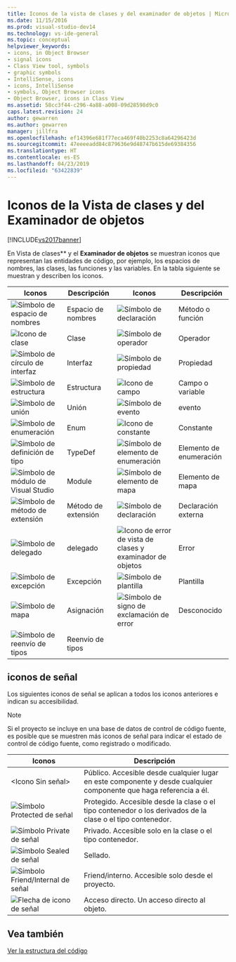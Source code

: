 ```yaml
---
title: Iconos de la vista de clases y del examinador de objetos | Microsoft Docs
ms.date: 11/15/2016
ms.prod: visual-studio-dev14
ms.technology: vs-ide-general
ms.topic: conceptual
helpviewer_keywords:
- icons, in Object Browser
- signal icons
- Class View tool, symbols
- graphic symbols
- IntelliSense, icons
- icons, IntelliSense
- symbols, Object Browser icons
- Object Browser, icons in Class View
ms.assetid: 58cc3f44-c296-4a88-a008-09d28598d9c0
caps.latest.revision: 24
author: gewarren
ms.author: gewarren
manager: jillfra
ms.openlocfilehash: ef14396e681f77eca469f40b2253c8a64296423d
ms.sourcegitcommit: 47eeeeadd84c879636e9d48747b615de69384356
ms.translationtype: HT
ms.contentlocale: es-ES
ms.lasthandoff: 04/23/2019
ms.locfileid: "63422839"
---
```

# <a name="class-view-and-object-browser-icons"></a>Iconos de la Vista de clases y del Examinador de objetos
[!INCLUDE[vs2017banner](../includes/vs2017banner.md)]

En Vista de clases** y el **Examinador de objetos** se muestran iconos que representan las entidades de código, por ejemplo, los espacios de nombres, las clases, las funciones y las variables. En la tabla siguiente se muestran y describen los iconos.  
  
|Iconos|Descripción|Iconos|Descripción|  
|----------|-----------------|----------|-----------------|  
|![Símbolo de espacio de nombres](../ide/media/vxnamespace-icon.gif "vxNamespace_Icon")|Espacio de nombres|![Símbolo de declaración](../ide/media/vxmethod-icon.gif "vxMethod_Icon")|Método o función|  
|![Icono de clase](../ide/media/vxclass-icon.gif "vxClass_Icon")|Clase|![Símbolo de operador](../ide/media/vxoperator-icon.gif "vxOperator_Icon")|Operador|  
|![Símbolo de círculo de interfaz](../ide/media/vxinterface-icon.gif "vxInterface_Icon")|Interfaz|![Símbolo de propiedad](../ide/media/vxproperty-icon.gif "vxProperty_Icon")|Propiedad|  
|![Símbolo de estructura](../ide/media/vxstruct-icon.gif "vxStruct_Icon")|Estructura|![Icono de campo](../ide/media/vxfield-icon.gif "vxField_Icon")|Campo o variable|  
|![Símbolo de unión](../ide/media/vxunion-icon.gif "vxUnion_Icon")|Unión|![Símbolo de evento](../ide/media/vxevent-icon.gif "vxEvent_Icon")|evento|  
|![Símbolo de enumeración](../ide/media/vxenum-icon.gif "vxEnum_Icon")|Enum|![Icono de constante](../ide/media/vxconstant-icon.gif "vxConstant_Icon")|Constante|  
|![Símbolo de definición de tipo](../ide/media/vxtypedef-icon.gif "vxTypeDef_Icon")|TypeDef|![Símbolo de elemento de enumeración](../ide/media/vxenumitem-icon.gif "vxEnumItem_Icon")|Elemento de enumeración|  
|![Símbolo de módulo de Visual Studio](../ide/media/vxmodule-icon.gif "vxModule_Icon")|Module|![Símbolo de elemento de mapa](../ide/media/vxmapitem-icon.gif "vxMapItem_Icon")|Elemento de mapa|  
|![Símbolo de método de extensión](../ide/media/extensionmethod.gif "ExtensionMethod")|Método de extensión|![Símbolo de declaración](../ide/media/vxmethod-icon.gif "vxMethod_Icon")|Declaración externa|  
|![Símbolo de delegado](../ide/media/vxdelegate-icon.gif "vxDelegate_Icon")|delegado|![Icono de error de vista de clases y examinador de objetos](../ide/media/erroricon.gif "ErrorIcon")|Error|  
|![Símbolo de excepción](../ide/media/vxexception-icon.gif "vxException_Icon")|Excepción|![Símbolo de plantilla](../ide/media/vxtemplate-icon.gif "vxTemplate_Icon")|Plantilla|  
|![Símbolo de mapa](../ide/media/vxmap-icon.gif "vxMap_Icon")|Asignación|![Símbolo de signo de exclamación de error](../ide/media/vxerror-icon.gif "vxError_Icon")|Desconocido|  
|![Símbolo de reenvío de tipos](../ide/media/ob-type-forward.gif "ob_type_forward")|Reenvío de tipos|||  
  
## <a name="signal-icons"></a>iconos de señal  
 Los siguientes iconos de señal se aplican a todos los iconos anteriores e indican su accesibilidad.  
  
> [!NOTE]
> Si el proyecto se incluye en una base de datos de control de código fuente, es posible que se muestren más iconos de señal para indicar el estado de control de código fuente, como registrado o modificado.  
  
|Iconos|Descripción|  
|----------|-----------------|  
|\<Icono Sin señal>|Público. Accesible desde cualquier lugar en este componente y desde cualquier componente que haga referencia a él.|  
|![Símbolo Protected de señal](../ide/media/vxsignal-icon-key.gif "vxSignal_Icon_Key")|Protegido. Accesible desde la clase o el tipo contenedor o los derivados de la clase o el tipo contenedor.|  
|![Símbolo Private de señal](../ide/media/vxsignal-icon-lock.gif "vxSignal_Icon_Lock")|Privado. Accesible solo en la clase o el tipo contenedor.|  
|![Símbolo Sealed de señal](../ide/media/vxsignal-icon-envelope.gif "vxSignal_Icon_Envelope")|Sellado.|  
|![Símbolo Friend&#47;Internal de señal](../ide/media/vxsignal-icon-diamond.gif "vxSignal_Icon_Diamond")|Friend/interno. Accesible solo desde el proyecto.|  
|![Flecha de icono de señal](../ide/media/vxsignal-icon-arrow.gif "vxSignal_Icon_Arrow")|Acceso directo. Un acceso directo al objeto.|  
  
## <a name="see-also"></a>Vea también  
 [Ver la estructura del código](../ide/viewing-the-structure-of-code.md)
